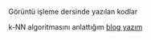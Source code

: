 Görüntü işleme dersinde yazılan kodlar

k-NN algoritmasını anlattığım [blog yazım](https://medium.com/@cbedirhan41/s%C4%B1f%C4%B1rdan-k-nearest-neighbors-algoritmas%C4%B1-python-4080f6b8dd3d)

